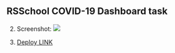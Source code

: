 ## RSSchool COVID-19 Dashboard task

2. Screenshot:
   ![](https://i.imgur.com/D8O6nZG.jpg)
   
   
3. [Deploy LINK](https://senobiot.github.io/COVID-19-Dashboard/covid-dashboard/)
